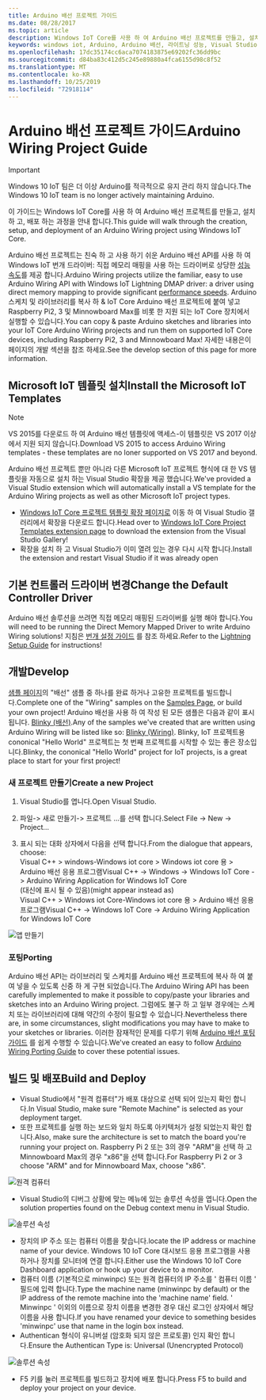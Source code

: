 ```yaml
---
title: Arduino 배선 프로젝트 가이드
ms.date: 08/28/2017
ms.topic: article
description: Windows IoT Core를 사용 하 여 Arduino 배선 프로젝트를 만들고, 설치 하 고, 배포 하는 방법에 대해 알아봅니다.
keywords: windows iot, Arduino, Arduino 배선, 라이트닝 성능, Visual Studio
ms.openlocfilehash: 17dc35174cc6aca7074183875e69202fc36dd9bc
ms.sourcegitcommit: d84ba83c412d5c245e89880a4fca6155d98c8f52
ms.translationtype: MT
ms.contentlocale: ko-KR
ms.lasthandoff: 10/25/2019
ms.locfileid: "72918114"
---
```

# <a name="arduino-wiring-project-guide"></a><span data-ttu-id="628ed-104">Arduino 배선 프로젝트 가이드</span><span class="sxs-lookup"><span data-stu-id="628ed-104">Arduino Wiring Project Guide</span></span>

> [!IMPORTANT]
> <span data-ttu-id="628ed-105">Windows 10 IoT 팀은 더 이상 Arduino를 적극적으로 유지 관리 하지 않습니다.</span><span class="sxs-lookup"><span data-stu-id="628ed-105">The Windows 10 IoT team is no longer actively maintaining Arduino.</span></span>

<span data-ttu-id="628ed-106">이 가이드는 Windows IoT Core를 사용 하 여 Arduino 배선 프로젝트를 만들고, 설치 하 고, 배포 하는 과정을 안내 합니다.</span><span class="sxs-lookup"><span data-stu-id="628ed-106">This guide will walk through the creation, setup, and deployment of an Arduino Wiring project using Windows IoT Core.</span></span>

<span data-ttu-id="628ed-107">Arduino 배선 프로젝트는 친숙 하 고 사용 하기 쉬운 Arduino 배선 API를 사용 하 여 Windows IoT 번개 드라이버: 직접 메모리 매핑을 사용 하는 드라이버로 상당한 [성능 속도](../develop-your-app/LightningPerformance.md)를 제공 합니다.</span><span class="sxs-lookup"><span data-stu-id="628ed-107">Arduino Wiring projects utilize the familiar, easy to use Arduino Wiring API with Windows IoT Lightning DMAP driver: a driver using direct memory mapping to provide significant [performance speeds](../develop-your-app/LightningPerformance.md).</span></span> <span data-ttu-id="628ed-108">Arduino 스케치 및 라이브러리를 복사 하 & IoT Core Arduino 배선 프로젝트에 붙여 넣고 Raspberry Pi2, 3 및 Minnowboard Max를 비롯 한 지원 되는 IoT Core 장치에서 실행할 수 있습니다.</span><span class="sxs-lookup"><span data-stu-id="628ed-108">You can copy & paste Arduino sketches and libraries into your IoT Core Arduino Wiring projects and run them on supported IoT Core devices, including Raspberry Pi2, 3 and Minnowboard Max!</span></span> <span data-ttu-id="628ed-109">자세한 내용은이 페이지의 개발 섹션을 참조 하세요.</span><span class="sxs-lookup"><span data-stu-id="628ed-109">See the develop section of this page for more information.</span></span>

## <a name="install-the-microsoft-iot-templates"></a><span data-ttu-id="628ed-110">Microsoft IoT 템플릿 설치</span><span class="sxs-lookup"><span data-stu-id="628ed-110">Install the Microsoft IoT Templates</span></span>

> [!NOTE]
> <span data-ttu-id="628ed-111">VS 2015를 다운로드 하 여 Arduino 배선 템플릿에 액세스-이 템플릿은 VS 2017 이상에서 지원 되지 않습니다.</span><span class="sxs-lookup"><span data-stu-id="628ed-111">Download VS 2015 to access Arduino Wiring templates - these templates are no loner supported on VS 2017 and beyond.</span></span>

<span data-ttu-id="628ed-112">Arduino 배선 프로젝트 뿐만 아니라 다른 Microsoft IoT 프로젝트 형식에 대 한 VS 템플릿을 자동으로 설치 하는 Visual Studio 확장을 제공 했습니다.</span><span class="sxs-lookup"><span data-stu-id="628ed-112">We've provided a Visual Studio extension which will automatically install a VS template for the Arduino Wiring projects as well as other Microsoft IoT project types.</span></span> 

- <span data-ttu-id="628ed-113">[Windows IoT Core 프로젝트 템플릿 확장 페이지로](https://go.microsoft.com/fwlink/?linkid=847472) 이동 하 여 Visual Studio 갤러리에서 확장을 다운로드 합니다.</span><span class="sxs-lookup"><span data-stu-id="628ed-113">Head over to [Windows IoT Core Project Templates extension page](https://go.microsoft.com/fwlink/?linkid=847472) to download the extension from the Visual Studio Gallery!</span></span>
- <span data-ttu-id="628ed-114">확장을 설치 하 고 Visual Studio가 이미 열려 있는 경우 다시 시작 합니다.</span><span class="sxs-lookup"><span data-stu-id="628ed-114">Install the extension and restart Visual Studio if it was already open</span></span>

## <a name="change-the-default-controller-driver"></a><span data-ttu-id="628ed-115">기본 컨트롤러 드라이버 변경</span><span class="sxs-lookup"><span data-stu-id="628ed-115">Change the Default Controller Driver</span></span>

<span data-ttu-id="628ed-116">Arduino 배선 솔루션을 쓰려면 직접 메모리 매핑된 드라이버를 실행 해야 합니다.</span><span class="sxs-lookup"><span data-stu-id="628ed-116">You will need to be running the Direct Memory Mapped Driver to write Arduino Wiring solutions!</span></span> <span data-ttu-id="628ed-117">지침은 [번개 설정 가이드](../develop-your-app/LightningSetup.md) 를 참조 하세요.</span><span class="sxs-lookup"><span data-stu-id="628ed-117">Refer to the [Lightning Setup Guide](../develop-your-app/LightningSetup.md) for instructions!</span></span>

## <a name="develop"></a><span data-ttu-id="628ed-118">개발</span><span class="sxs-lookup"><span data-stu-id="628ed-118">Develop</span></span>
<span data-ttu-id="628ed-119">[샘플 페이지](https://developer.microsoft.com/en-us/windows/iot/samples)의 "배선" 샘플 중 하나를 완료 하거나 고유한 프로젝트를 빌드합니다.</span><span class="sxs-lookup"><span data-stu-id="628ed-119">Complete one of the "Wiring" samples on the [Samples Page](https://developer.microsoft.com/en-us/windows/iot/samples), or build your own project!</span></span> <span data-ttu-id="628ed-120">Arduino 배선을 사용 하 여 작성 된 모든 샘플은 다음과 같이 표시 됩니다. [Blinky (배선)](https://developer.microsoft.com/en-us/windows/iot/samples/helloblinkybackgroundwiring).</span><span class="sxs-lookup"><span data-stu-id="628ed-120">Any of the samples we've created that are written using Arduino Wiring will be listed like so: [Blinky (Wiring)](https://developer.microsoft.com/en-us/windows/iot/samples/helloblinkybackgroundwiring).</span></span> <span data-ttu-id="628ed-121">Blinky, IoT 프로젝트용 cononical "Hello World" 프로젝트는 첫 번째 프로젝트를 시작할 수 있는 좋은 장소입니다.</span><span class="sxs-lookup"><span data-stu-id="628ed-121">Blinky, the cononical "Hello World" project for IoT projects, is a great place to start for your first project!</span></span>

### <a name="create-a-new-project"></a><span data-ttu-id="628ed-122">새 프로젝트 만들기</span><span class="sxs-lookup"><span data-stu-id="628ed-122">Create a new Project</span></span>
1. <span data-ttu-id="628ed-123">Visual Studio를 엽니다.</span><span class="sxs-lookup"><span data-stu-id="628ed-123">Open Visual Studio.</span></span>

2. <span data-ttu-id="628ed-124">파일-> 새로 만들기-> 프로젝트 ...를 선택 합니다.</span><span class="sxs-lookup"><span data-stu-id="628ed-124">Select File -> New -> Project...</span></span>

3. <span data-ttu-id="628ed-125">표시 되는 대화 상자에서 다음을 선택 합니다.</span><span class="sxs-lookup"><span data-stu-id="628ed-125">From the dialogue that appears, choose:</span></span>  
<span data-ttu-id="628ed-126">Visual C++ > windows-Windows iot core > Windows iot core 용 > Arduino 배선 응용 프로그램</span><span class="sxs-lookup"><span data-stu-id="628ed-126">Visual C++ -> Windows -> Windows IoT Core -> Arduino Wiring Application for Windows IoT Core</span></span>  
<span data-ttu-id="628ed-127">(대신에 표시 될 수 있음)</span><span class="sxs-lookup"><span data-stu-id="628ed-127">(might appear instead as)</span></span>  
<span data-ttu-id="628ed-128">Visual C++ > Windows iot Core-Windows iot core 용 > Arduino 배선 응용 프로그램</span><span class="sxs-lookup"><span data-stu-id="628ed-128">Visual C++ -> Windows IoT Core -> Arduino Wiring Application for Windows IoT Core</span></span> 


![앱 만들기](../media/ArduinoWiring/appcreate.png)

### <a name="porting"></a><span data-ttu-id="628ed-130">포팅</span><span class="sxs-lookup"><span data-stu-id="628ed-130">Porting</span></span>

<span data-ttu-id="628ed-131">Arduino 배선 API는 라이브러리 및 스케치를 Arduino 배선 프로젝트에 복사 하 여 붙여 넣을 수 있도록 신중 하 게 구현 되었습니다.</span><span class="sxs-lookup"><span data-stu-id="628ed-131">The Arduino Wiring API has been carefully implemented to make it possible to copy/paste your libraries and sketches into an Arduino Wiring project.</span></span> <span data-ttu-id="628ed-132">그럼에도 불구 하 고 일부 경우에는 스케치 또는 라이브러리에 대해 약간의 수정이 필요할 수 있습니다.</span><span class="sxs-lookup"><span data-stu-id="628ed-132">Nevertheless there are, in some circumstances, slight modifications you may have to make to your sketches or libraries.</span></span> <span data-ttu-id="628ed-133">이러한 잠재적인 문제를 다루기 위해 [Arduino 배선 포팅 가이드](ArduinoWiringPortingGuide.md) 를 쉽게 수행할 수 있습니다.</span><span class="sxs-lookup"><span data-stu-id="628ed-133">We've created an easy to follow [Arduino Wiring Porting Guide](ArduinoWiringPortingGuide.md) to cover these potential issues.</span></span>

## <a name="build-and-deploy"></a><span data-ttu-id="628ed-134">빌드 및 배포</span><span class="sxs-lookup"><span data-stu-id="628ed-134">Build and Deploy</span></span>

- <span data-ttu-id="628ed-135">Visual Studio에서 "원격 컴퓨터"가 배포 대상으로 선택 되어 있는지 확인 합니다.</span><span class="sxs-lookup"><span data-stu-id="628ed-135">In Visual Studio, make sure "Remote Machine" is selected as your deployment target.</span></span>
- <span data-ttu-id="628ed-136">또한 프로젝트를 실행 하는 보드와 일치 하도록 아키텍처가 설정 되었는지 확인 합니다.</span><span class="sxs-lookup"><span data-stu-id="628ed-136">Also, make sure the  architecture is set to match the board you're running your project on.</span></span> <span data-ttu-id="628ed-137">Raspberry Pi 2 또는 3의 경우 "ARM"을 선택 하 고 Minnowboard Max의 경우 "x86"을 선택 합니다.</span><span class="sxs-lookup"><span data-stu-id="628ed-137">For Raspberry Pi 2 or 3 choose "ARM" and for Minnowboard Max, choose "x86".</span></span>

![원격 컴퓨터](../media/ArduinoWiring/wiringapp_remotemachine.png)

- <span data-ttu-id="628ed-139">Visual Studio의 디버그 상황에 맞는 메뉴에 있는 솔루션 속성을 엽니다.</span><span class="sxs-lookup"><span data-stu-id="628ed-139">Open the solution properties found on the Debug context menu in Visual Studio.</span></span>

![솔루션 속성](../media/ArduinoWiring/wiringapp_properties.png)

- <span data-ttu-id="628ed-141">장치의 IP 주소 또는 컴퓨터 이름을 찾습니다.</span><span class="sxs-lookup"><span data-stu-id="628ed-141">locate the IP address or machine name of your device.</span></span> <span data-ttu-id="628ed-142">Windows 10 IoT Core 대시보드 응용 프로그램을 사용 하거나 장치를 모니터에 연결 합니다.</span><span class="sxs-lookup"><span data-stu-id="628ed-142">Either use the Windows 10 IoT Core Dashboard application or hook up your device to a monitor.</span></span>
- <span data-ttu-id="628ed-143">컴퓨터 이름 (기본적으로 minwinpc) 또는 원격 컴퓨터의 IP 주소를 ' 컴퓨터 이름 ' 필드에 입력 합니다.</span><span class="sxs-lookup"><span data-stu-id="628ed-143">Type the machine name (minwinpc by default) or the IP address of the remote machine into the 'machine name' field.</span></span> <span data-ttu-id="628ed-144">' Minwinpc ' 이외의 이름으로 장치 이름을 변경한 경우 대신 로그인 상자에서 해당 이름을 사용 합니다.</span><span class="sxs-lookup"><span data-stu-id="628ed-144">If you have renamed your device to something besides 'minwinpc' use that name in the login box instead.</span></span>
- <span data-ttu-id="628ed-145">Authentican 형식이 유니버설 (암호화 되지 않은 프로토콜) 인지 확인 합니다.</span><span class="sxs-lookup"><span data-stu-id="628ed-145">Ensure the Authentican Type is: Universal (Unencrypted Protocol)</span></span>

![솔루션 속성](../media/ArduinoWiring/wiringapp_properties2.png)

- <span data-ttu-id="628ed-147">F5 키를 눌러 프로젝트를 빌드하고 장치에 배포 합니다.</span><span class="sxs-lookup"><span data-stu-id="628ed-147">Press F5 to build and deploy your project on your device.</span></span>
